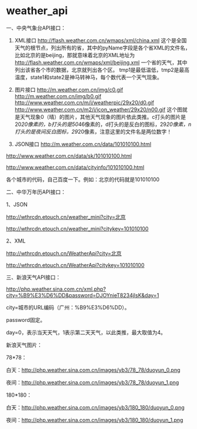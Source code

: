 # weather_api


一、中央气象台API接口：

1. XML接口
http://flash.weather.com.cn/wmaps/xml/china.xml
这个是全国天气的根节点，列出所有的省，其中的pyName字段是各个省XML的文件名，比如北京的是beijing，那就意味着北京的XML地址为
http://flash.weather.com.cn/wmaps/xml/beijing.xml
一个省的天气，其中列出该省各个市的数据，北京就列出各个区。
tmp1是最低温低，tmp2是最高温度，state1和state2是神马转神马，每个数代表一个天气现象。
 
2. 图片接口
http://m.weather.com.cn/img/c0.gif
http://m.weather.com.cn/img/b0.gif
http://www.weather.com.cn/m/i/weatherpic/29x20/d0.gif
http://www.weather.com.cn/m2/i/icon_weather/29x20/n00.gif
这个图就是天气现象0（晴）的图片，其他天气现象的图片依此类推。c打头的图片是20*20像素的，b打头的是50*46像素的，d打头的是反白的图标，29*20像素，n打头的是夜间反白图标，29*20像素，注意这里的文件名是两位数字！

3. JSON接口
http://m.weather.com.cn/data/101010100.html

http://www.weather.com.cn/data/sk/101010100.html

http://www.weather.com.cn/data/cityinfo/101010100.html

各个城市的代码，自己百度一下。例如：北京的代码就是101010100



二、中华万年历API接口：

1、JSON

http://wthrcdn.etouch.cn/weather_mini?city=北京

http://wthrcdn.etouch.cn/weather_mini?citykey=101010100

2、XML

http://wthrcdn.etouch.cn/WeatherApi?city=北京

http://wthrcdn.etouch.cn/WeatherApi?citykey=101010100



三、新浪天气API接口：

http://php.weather.sina.com.cn/xml.php?city=%B9%E3%D6%DD&password=DJOYnieT8234jlsK&day=1

city=城市的URL编码（广州：%B9%E3%D6%DD）。

password固定。

day=0，表示当天天气，1表示第二天天气，以此类推，最大取值为4。

新浪天气图片：

78*78：

白天：http://php.weather.sina.com.cn/images/yb3/78_78/duoyun_0.png

夜间：http://php.weather.sina.com.cn/images/yb3/78_78/duoyun_1.png

180*180：

白天：http://php.weather.sina.com.cn/images/yb3/180_180/duoyun_0.png

夜间：http://php.weather.sina.com.cn/images/yb3/180_180/duoyun_1.png
